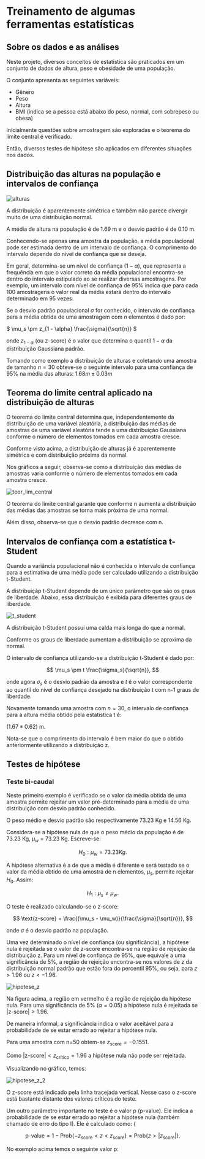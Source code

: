 # Treinamento de algumas ferramentas estatísticas 

## Sobre os dados e as análises

Neste projeto, diversos conceitos de estatística são praticados em um conjunto de dados de altura, peso e obesidade de uma população. 

O conjunto apresenta as seguintes variáveis:

   - Gênero
   - Peso
   - Altura
   - BMI (indica se a pessoa está abaixo do peso, normal, com sobrepeso ou obesa)
        
Inicialmente questões sobre amostragem são exploradas e o teorema do limite central é verificado.    

Então, diversos testes de hipótese são aplicados em diferentes situações nos dados. 

## Distribuição das alturas na população e intervalos de confiança

![alturas](https://user-images.githubusercontent.com/88217999/175099058-b2d3bb10-9fb6-41b7-b0b6-eb6a47887859.png)

A distribuição é aparentemente simétrica e também não parece divergir muito de uma distribuição normal.

A média de altura na população é de  1.69 m e o desvio padrão é de 0.10 m.

Conhecendo-se apenas uma amostra da população, a média populacional pode ser estimada dentro de um intervalo de confiança. O comprimento do intervalo depende do nível de confiança que se deseja. 

Em geral, determina-se um nível de confiança $(1 - \alpha)$, que representa a frequência em que o valor correto da média populacional encontra-se dentro do intervalo estipulado ao se realizar diversas amostragens. Por exemplo, um intervalo com nível de confiança de 95% indica que para cada 100 amostragens o valor real da média estará dentro do intervalo determinado em 95 vezes.  

Se o desvio padrão populacional $\sigma$ for conhecido, o intervalo de confiança para a média obtida de uma amostragem com $n$ elementos é dado por:

$   \mu_s \pm z_{1 - \alpha} \frac{\sigma}{\sqrt{n}} $

onde $z_{1 -\alpha}$ (ou z-score) é o valor que determina o quantil $1 - \alpha$ da distribuição Gaussiana padrão. 

Tomando como exemplo a distribuição de alturas e coletando uma amostra de tamanho $n = 30$ obteve-se o seguinte intervalo para uma confiança de 95% na média das alturas: $1.68 m \pm 0.03 m$

## Teorema do limite central aplicado na distribuição de alturas

O teorema do limite central determina que, independentemente da distribuição de uma variável aleatória, a distribuição das médias de amostras de uma variável aleatória tende a uma distribuição Gaussiana conforme o número de elementos tomados em cada amostra cresce. 

Conforme visto acima, a distribuição de alturas já é aparentemente simétrica e com distribuição próxima da normal. 

Nos gráficos a seguir, observa-se como a distribuição das médias de amostras varia conforme o número de elementos tomados em cada amostra cresce. 

![teor_lim_central](https://user-images.githubusercontent.com/88217999/175101898-8f0c4a59-9004-4059-befe-4b0304ef2ea2.png)

O teorema do limite central garante que conforme n aumenta a distribuição das médias das amostras se torna mais próxima de uma normal.

Além disso, observa-se que o desvio padrão decresce com n.

## Intervalos de confiança com a estatística t-Student

Quando a variância populacional não é conhecida o intervalo de confiança para a estimativa de uma média pode ser calculado utilizando a distribuição t-Student.

A distribuiçãp t-Student depende de um único parâmetro que são os graus de liberdade. Abaixo, essa distribuição é exibida para diferentes graus de liberdade. 

![t_student](https://user-images.githubusercontent.com/88217999/175102635-6d032f9e-6dcc-410f-ae4a-5d5ed05dadd2.png)

A distribuição t-Student possuí uma calda mais longa do que a normal. 

Conforme os graus de liberdade aumentam a distribuição se aproxima da normal.

O intervalo de confiança utilizando-se a distribuição t-Student é dado por:

$$
    \mu_s \pm t \frac{\sigma_s}{\sqrt{n}},
$$

onde agora $\sigma_s$ é o desvio padrão da amostra e $t$ é o valor correspondente ao quantil do nível de confiança desejado na distribuição t com n-1 graus de liberdade.  

Novamente tomando uma amostra com $n = 30$, o intervalo de confiança para a altura média obtido pela estatística t é:

$(1.67 \pm 0.62)$ m. 

Nota-se que o comprimento do intervalo é bem maior do que o obtido anteriormente utilizando a distribuição z.

## Testes de hipótese

### Teste bi-caudal

Neste primeiro exemplo é verificado se o valor da média obtida de uma amostra permite rejeitar um valor pré-determinado para a média de uma distribuição com desvio padrão conhecido.

O peso médio e desvio padrão são respectivamente 73.23 Kg e 14.56 Kg.

Considera-se a hipótese nula de que o peso médio da população é de 73.23 Kg, $\mu_w$ = 73.23 Kg. Escreve-se:

$$
    H_0: \mu_w = 73.23 Kg.
$$

A hipótese alternativa é a de que a média é diferente e será testado se o valor da média obtido de uma amostra de n elementos, $\mu_s$, permite rejeitar $H_0$. Assim:

$$
    H_1: \mu_s \neq \mu_w.
$$

O teste é realizado calculando-se o z-score:

$$
     \text{z-score} = \frac{(\mu_s - \mu_w)}{\frac{\sigma}{\sqrt{n}}},
$$

onde $\sigma$ é o desvio padrão na população. 

Uma vez determinado o nível de confiança (ou significância), a hipótese nula é rejeitada se o valor de z-score encontra-se na região de rejeição da distribuição z. Para um nível de confiança de 95%, que equivale a uma significância de 5%, a região de rejeição encontra-se nos valores de z da distribuição normal padrão que estão fora do percentil 95%, ou seja, para $z > 1.96$ ou $z < -1.96.$     

![hipotese_z](https://user-images.githubusercontent.com/88217999/175110168-d7055f54-b0b7-4d20-bf0c-1dfaf04c68df.png)

Na figura acima, a região em vermelho é a região de rejeição da hipótese nula. Para uma significância de 5% ($\alpha = 0.05$) a hipótese nula é rejeitada se $|\text{z-score}| > 1.96$.

De maneira informal, a significância indica o valor aceitável para a probabilidade de se estar errado ao rejeitar a hipótese nula.

Para uma amostra com n=50 obtem-se $z_\text{score} = -0.1551$.

Como $\text{|z-score|} < z_\text{crítico} = 1.96$ a hipótese nula não pode ser rejeitada.

Visualizando no gráfico, temos:

![hipotese_z_2](https://user-images.githubusercontent.com/88217999/175110981-3640f5fc-c8af-4c5a-a409-71e68590b32e.png)

O z-score está indicado pela linha tracejada vertical. Nesse caso o z-score está bastante distante dos valores críticos do teste.

Um outro parâmetro importante no teste é o valor p (p-value). Ele indica a probabilidade de se estar errado ao rejeitar a hipótese nula (também chamado de erro do tipo I). Ele é calculado como: $\{$

$$
     \text{p-value} = 1 - \text{Prob}\{- z_\text{score} < z < z_\text{score}\} = \text{Prob}\{z > |z_\text{score}|\}.
$$

No exemplo acima temos o seguinte valor p:
